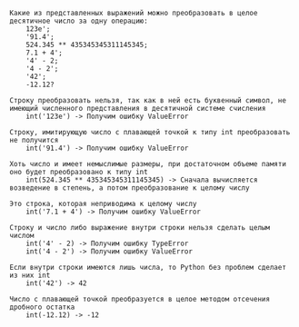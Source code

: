     Какие из представленных выражений можно преобразовать в целое десятичное число за одну операцию:
        123е';
        '91.4';
        524.345 ** 435345345311145345;
        7.1 + 4';
        '4' - 2;
        '4 - 2';
        '42';
        -12.12?

    Строку преобразовать нельзя, так как в ней есть буквенный символ, не имеющий численного представления в десятичной системе счисления
        int('123е') -> Получим ошибку ValueError

    Строку, имитирующую число с плавающей точкой к типу int преобразовать не получится
        int('91.4') -> Получим ошибку ValueError

    Хоть число и имеет немыслимые размеры, при достаточном объеме памяти оно будет преобразовано к типу int
        int(524.345 ** 435345345311145345) -> Сначала вычисляется возведение в степень, а потом преобразование к целому числу 

    Это строка, которая неприводима к целому числу
        int('7.1 + 4') -> Получим ошибку ValueError 

    Строку и число либо выражение внутри строки нельзя сделать целым числом
        int('4' - 2) -> Получим ошибку TypeError
        int('4 - 2') -> Получим ошибку ValueError

    Если внутри строки имеются лишь числа, то Python без проблем сделает из них int
        int('42') -> 42

    Число с плавающей точкой преобразуется в целое методом отсечения дробного остатка
        int(-12.12) -> -12
